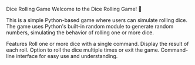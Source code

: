 Dice Rolling Game
Welcome to the Dice Rolling Game! 🎲

This is a simple Python-based game where users can simulate rolling dice. The game uses Python's built-in random module to generate random numbers, simulating the behavior of rolling one or more dice.

Features
Roll one or more dice with a single command.
Display the result of each roll.
Option to roll the dice multiple times or exit the game.
Command-line interface for easy use and understanding.
